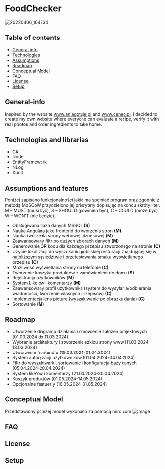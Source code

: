 # FoodChecker
![20220406_164834](https://github.com/PPawlaszczyk/100-commits-project/assets/45148732/43371333-32e2-4ee6-9180-0b62cfdf7972)

## Table of contents
- [General info](#General-info)
- [Technologies](#Technologies-and-libraries)
- [Assumptions](#assumptions-and-features)
- [Roadmap](#roadmap)
- [Conceptual Model](#Conceptual-Model)
- [FAQ](#FAQ)
- [License](#license)
- [Setup](#Setup)

## General-info
Inspired by the website www.aniagotuje.pl and www.ceneo.pl,  I decided to create my own website where everyone can evaluate a recipe, verify it with real photos and order ingredients to take home.
## Technologies and libraries 
- C#
- Node
- EntityFramework
- NLog
- Xunit
## Assumptions and features
Poniżej zapisano funkcjonalności jakie ma spełniać program oraz zgodnie z metodą MoSCoW przydzielono jej priorytety dopisując na końcu skróty liter. M – MUST (musi być), S – SHOULD (powinien być),  C – COULD (może być) W – WON’T (nie będzie).

- Obsługiwana baza danych MSSQL **(S)**
- Nauka Angulara jako frontend do tworzenia stron **(M)**
- Nauka tworzenia strony webowej biznesowej **(M)**
- Zaawansowany filtr po dużych zbiorach danych **(M)**
- Generowanie QR kodu dla każdego przepisu stworzonego na stronie **(C)**
- Użycie lokalizacji do wyszukaniu pobliskiej resturacji znajdującej się w najbliższym sąsiedztwie i przetestowania smaku wyświetlanego przepisu **(C)**
- Możliwość wyświetlania strony na telefonie **(C)**
- Tworzenie koszyka produktów z zamówieniem do domu **(S)**
- Rejestracja użytkowników (**M)**
- System Like'ów i komentarzy **(M)**
- Zaawansowany profil użytkownika (system do wysyłania/odbierania wiadomości, tworzenie własnych przepisów) **(C)**
- Implementacja lens picture (wyszukiwanie po obrazku dania) **(C)**
- Sortowanie **(M)**
## Roadmap
- Utworzenie diagramu działania i omówienie założeń projektowych (01.03.2024 do 11.03.2024).
- Wybranie architektury i stworzenie szkicu strony www (11.03.2024-18.03.2024)
- Utworzenie frontend'u (19.03.2024-01.04.2024)
- System autoryzacji użytkowników (01.04.2024-04.04.2024)
- Filtr  do wyszukiwarki, sortowanie i konfiguracja bazy danych  (05.04.2024-20.04.2024)
- System like'ów i komentarzy (21.04.2024-30.04.2024)
- Koszyk produktów (01.05.2024-14.05.2024)
- Opcjonalne featuer'y (16.05.2024-31.05.2024)
## Conceptual Model
  Przedstawiony poniżej model wykonano za pomocą miro.com
![image](https://github.com/PPawlaszczyk/100-commits-project/assets/45148732/127a9c38-c6db-4aad-9a60-3935c634002c)

## FAQ
## License
## Setup
